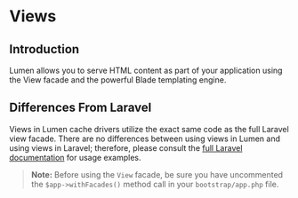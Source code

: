 # Views

## Introduction

Lumen allows you to serve HTML content as part of your application using the View facade and the powerful Blade templating engine.

## Differences From Laravel

Views in Lumen cache drivers utilize the exact same code as the full Laravel view facade. There are no differences between using views in Lumen and using views in Laravel; therefore, please consult the [full Laravel documentation](https://laravel.com/docs/views) for usage examples.

> **Note:** Before using the `View` facade, be sure you have uncommented the `$app->withFacades()` method call in your `bootstrap/app.php` file.
